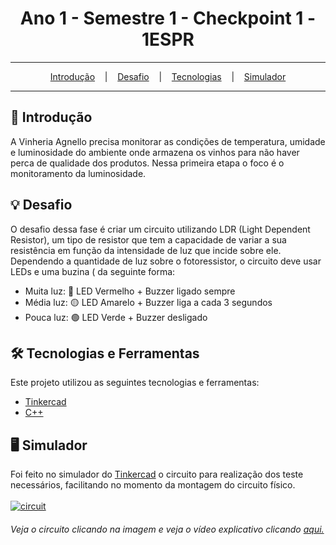<h1 align="center">Ano 1 - Semestre 1 - Checkpoint 1 - 1ESPR</h1>

<hr/>

<p align="center">
  <a href="#pushpin-Introdução">Introdução</a>
  &nbsp;&nbsp;&nbsp;|&nbsp;&nbsp;&nbsp;
  <a href="#bulb-Desafio">Desafio</a>
  &nbsp;&nbsp;&nbsp;|&nbsp;&nbsp;&nbsp;
  <a href="#hammer_and_wrench-Tecnologias">Tecnologias</a>
  &nbsp;&nbsp;&nbsp;|&nbsp;&nbsp;&nbsp;
  <a href="#desktop_computer-Simulador">Simulador</a>
</p>

<hr/>

## :pushpin: Introdução
A Vinheria Agnello precisa monitorar as condições de temperatura, umidade e luminosidade do ambiente onde armazena os vinhos para não haver perca de qualidade dos produtos.
Nessa primeira etapa o foco é o monitoramento da luminosidade.

## :bulb: Desafio
O desafio dessa fase é criar um circuito utilizando LDR (Light Dependent Resistor), um tipo de resistor que tem a capacidade de variar a sua resistência em função da intensidade de luz que incide sobre ele.
Dependendo a quantidade de luz sobre o fotoressistor, o circuito deve usar LEDs e uma buzina ( da seguinte forma:

* Muita luz: 🔴 LED Vermelho + Buzzer ligado sempre
* Média luz: 🟡 LED Amarelo + Buzzer liga a cada 3 segundos
* Pouca luz: 🟢 LED Verde + Buzzer desligado

## :hammer_and_wrench: Tecnologias e Ferramentas
Este projeto utilizou as seguintes tecnologias e ferramentas:
* [Tinkercad](https://www.tinkercad.com/)
* [C++](https://pt.wikipedia.org/wiki/C%2B%2B)

## :desktop_computer: Simulador
Foi feito no simulador do [Tinkercad](https://www.tinkercad.com/) o circuito para realização dos teste necessários, facilitando no momento da montagem do circuito físico.
<br/><br/>
<a href="https://www.tinkercad.com/things/0QvzQkoBril?sharecode=bI2kh_6zxS2UHU0nt-Ae3tMG178cmadBf0KjoXNBrnE" target="_blank">
  <img src="https://github.com/studies2023-FIAP-ES-553521-ano1-05-EDG/Semestre1-Checkpoint1/blob/main/circuit.png" alt="circuit" />
</a>
<h6>Veja o circuito clicando na imagem e veja o vídeo explicativo clicando <a href="https://drive.google.com/file/d/1qV-HP7MU9GaV-E1c4qCR--rxPeQ80pHL/view?usp=sharing">aqui.</a></h6>
